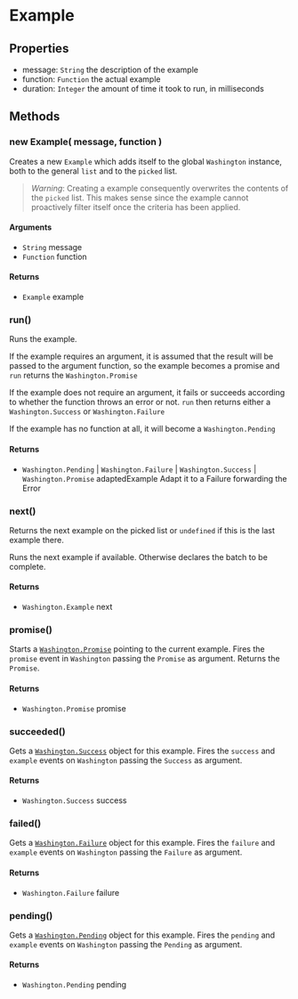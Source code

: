 Example
=======

Properties
----------

- message: `String` the description of the example
- function: `Function` the actual example
- duration: `Integer` the amount of time it took to run, in milliseconds

Methods
-------

### new Example( message, function ) 

Creates a new `Example` which adds itself to the global `Washington` 
instance, both to the general `list` and to the `picked` list. 

> _Warning_: Creating a example consequently overwrites the contents of 
> the `picked` list. This makes sense since the example cannot proactively
> filter itself once the criteria has been applied.

#### Arguments

- `String` message
- `Function` function

#### Returns

- `Example` example
### run()

Runs the example.

If the example requires an argument, it is assumed that the result will
be passed to the argument function, so the example becomes a promise and
`run` returns the `Washington.Promise`

If the example does not require an argument, it fails or succeeds according
to whether the function throws an error or not. `run` then returns either a
`Washington.Success` or `Washington.Failure`

If the example has no function at all, it will become a `Washington.Pending`

#### Returns

- `Washington.Pending` | `Washington.Failure` | `Washington.Success` |
  `Washington.Promise` adaptedExample
Adapt it to a Failure forwarding the Error
### next()

Returns the next example on the picked list or `undefined` if this is the
last example there.

Runs the next example if available. Otherwise declares the batch to be
complete.

#### Returns

- `Washington.Example` next
### promise()

Starts a [`Washington.Promise`](promise.md) pointing to the current
example. Fires the `promise` event in `Washington` passing the `Promise`
as argument. Returns the `Promise`.

#### Returns

- `Washington.Promise` promise
### succeeded()

Gets a [`Washington.Success`](success.md) object for this example.
Fires the `success` and `example` events on `Washington` passing the
`Success` as argument.

#### Returns

- `Washington.Success` success
### failed()

Gets a [`Washington.Failure`](failure.md) object for this example.
Fires the `failure` and `example` events on `Washington` passing the
`Failure` as argument.

#### Returns

- `Washington.Failure` failure
### pending()

Gets a [`Washington.Pending`](pending.md) object for this example.
Fires the `pending` and `example` events on `Washington` passing the
`Pending` as argument.

#### Returns

- `Washington.Pending` pending

